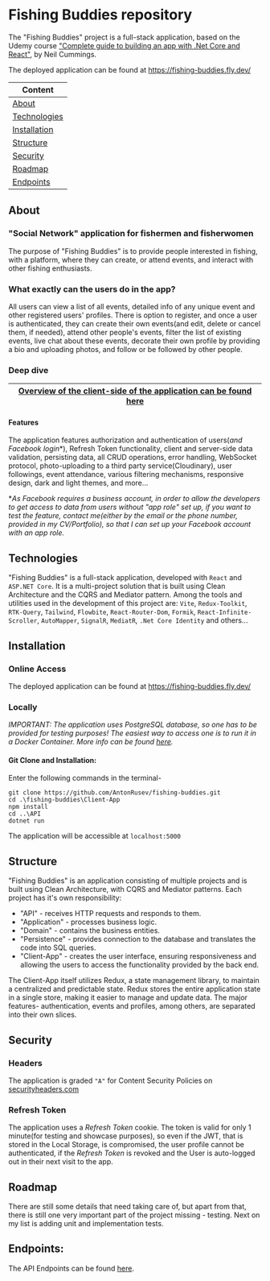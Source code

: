 # Fishing Buddies repository

The "Fishing Buddies" project is a full-stack application, based on the Udemy course ["Complete guide to building an app with .Net Core and React"](https://www.udemy.com/course/complete-guide-to-building-an-app-with-net-core-and-react/), by Neil Cummings.

The deployed application can be found at https://fishing-buddies.fly.dev/

| Content
|---
| [About](#about)
| [Technologies](#technologies)
| [Installation](#installation)
| [Structure](#structure)
| [Security](#security)
| [Roadmap](#roadmap)
| [Endpoints](#endpoints)

## About

### "Social Network" application for fishermen and fisherwomen

The purpose of "Fishing Buddies" is to provide people interested in fishing, with a platform, where they can create, or attend events, and interact with other fishing enthusiasts. 

### What exactly can the users do in the app?

All users can view a list of all events, detailed info of any unique event and other registered users' profiles. There is option to register, and once a user is authenticated, they can create their own events(and edit, delete or cancel them, if needed), attend other people's events, filter the list of existing events, live chat about these events, decorate their own profile by providing a bio and uploading photos, and follow or be followed by other people. 

### Deep dive
| [Overview of the client-side of the application can be found here](./Client-App/Overview.md)
|---

#### Features
The application features authorization and authentication of users(*and Facebook login**), Refresh Token functionality, client and server-side data validation, persisting data, all CRUD operations, error handling, WebSocket protocol, photo-uploading to a third party service(Cloudinary), user followings, event attendance, various filtering mechanisms, responsive design, dark and light themes, and more...

**As Facebook requires a business account, in order to allow the developers to get access to data from users without "app role" set up, if you want to test the feature, contact me(either by the email or the phone number, provided in my CV/Portfolio), so that I can set up your Facebook account with an app role.*

## Technologies

"Fishing Buddies" is a full-stack application, developed with `React` and `ASP.NET Core`.
It is a multi-project solution that is built using Clean Architecture and the CQRS and Mediator pattern. Among the tools and utilities used in the development of this project are: `Vite`, `Redux-Toolkit`, `RTK-Query`, `Tailwind`, `Flowbite`, `React-Router-Dom`, `Formik`, `React-Infinite-Scroller`, `AutoMapper`, `SignalR`, `MediatR`, `.Net Core Identity` and others...

## Installation

### Online Access
The deployed application can be found at https://fishing-buddies.fly.dev/

### Locally 
*IMPORTANT: The application uses PostgreSQL database, so one has to be provided for testing purposes!*
*The easiest way to access one is to run it in a Docker Container. More info can be found [here](https://hub.docker.com/_/postgres).*

#### Git Clone and Installation:
Enter the following commands in the terminal-
```
git clone https://github.com/AntonRusev/fishing-buddies.git
cd .\fishing-buddies\Client-App
npm install
cd ..\API
dotnet run
```
The application will be accessible at `localhost:5000`

## Structure

"Fishing Buddies" is an application consisting of multiple projects and is built using Clean Architecture, with CQRS and Mediator patterns. Each project has it's own responsibility: 
+ "API" - receives HTTP requests and responds to them.
+ "Application" - processes business logic.
+ "Domain" - contains the business entities. 
+ "Persistence" - provides connection to the database and translates the code into SQL queries. 
+ "Client-App" - creates the user interface, ensuring responsiveness and allowing the users to access the functionality provided by the back end.

The Client-App itself utilizes Redux, a state management library, to maintain a centralized and predictable state. Redux stores the entire application state in a single store, making it easier to manage and update data. The major features- authentication, events and profiles, among others, are separated into their own slices. 

## Security

### Headers
The application is graded `"A"` for Content Security Policies on [securityheaders.com](https://securityheaders.com/?q=https%3A%2F%2Ffishing-buddies.fly.dev%2F&followRedirects=on)

### Refresh Token
The application uses a *Refresh Token* cookie. The token is valid for only 1 minute(for testing and showcase purposes), so even if the JWT, that is stored in the Local Storage, is compromised, the user profile cannot be authenticated, if the *Refresh Token* is revoked and the User is auto-logged out in their next visit to the app.

## Roadmap

There are still some details that need taking care of, but apart from that, there is still one very important part of the project missing - testing. 
Next on my list is adding unit and implementation tests.

## Endpoints:
The API Endpoints can be found [here](./API/Endpoints.md).